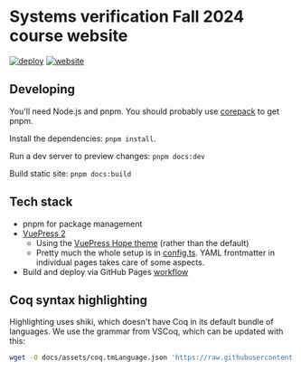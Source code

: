 # Systems verification Fall 2024 course website

[![deploy](https://github.com/tchajed/sys-verif-fa24/actions/workflows/deploy.yml/badge.svg)](https://github.com/tchajed/sys-verif-fa24/actions/workflows/deploy.yml)
[![website](https://img.shields.io/badge/website-blue?logo=web)](https://tchajed.github.io/sys-verif-fa24/)

## Developing

You'll need Node.js and pnpm. You should probably use
[corepack](https://pnpm.io/installation#using-corepack) to get pnpm.

Install the dependencies: `pnpm install`.

Run a dev server to preview changes: `pnpm docs:dev`

Build static site: `pnpm docs:build`

## Tech stack

- pnpm for package management
- [VuePress 2](https://vuepress.vuejs.org/)
  - Using the [VuePress Hope theme](https://theme-hope.vuejs.press/) (rather than the default)
  - Pretty much the whole setup is in [config.ts](docs/.vuepress/config.ts). YAML frontmatter in individual pages takes care of some aspects.
- Build and deploy via GitHub Pages [workflow](./.github/workflows/deploy.yml)

## Coq syntax highlighting

Highlighting uses shiki, which doesn't have Coq in its default bundle of languages. We use the grammar from VSCoq, which can be updated with this:

```sh
wget -O docs/assets/coq.tmLanguage.json 'https://raw.githubusercontent.com/coq-community/vscoq/main/client/syntax/coq.tmLanguage.json'
```
